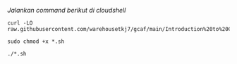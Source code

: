 *Jalankan command berikut di cloudshell*

```
curl -LO raw.githubusercontent.com/warehousetkj7/gcaf/main/Introduction%20to%20Cloud%20Dataproc%20Hadoop%20and%20Spark%20on%20Google%20Cloud/gsp123.sh

sudo chmod +x *.sh

./*.sh
